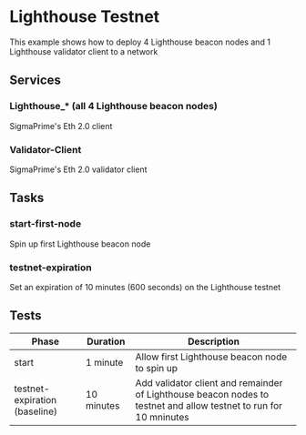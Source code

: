 # Lighthouse Testnet
This example shows how to deploy 4 Lighthouse beacon nodes and 1 Lighthouse validator client to a network

## Services
### Lighthouse_* (all 4 Lighthouse beacon nodes)
SigmaPrime's Eth 2.0 client

### Validator-Client
SigmaPrime's Eth 2.0 validator client

## Tasks
### start-first-node
Spin up first Lighthouse beacon node

### testnet-expiration
Set an expiration of 10 minutes (600 seconds) on the Lighthouse testnet

## Tests

|  Phase       | Duration   | Description                                                         |
|--------------|------------|---------------------------------------------------------------------|
| start |  1 minute | Allow first Lighthouse beacon node to spin up                           |
| testnet-expiration (baseline) | 10 minutes | Add validator client and remainder of Lighthouse beacon nodes to testnet and allow testnet to run for 10 mninutes |

